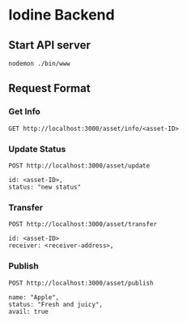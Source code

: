 # Iodine Backend

## Start API server
`nodemon ./bin/www`

## Request Format
### Get Info
`GET http://localhost:3000/asset/info/<asset-ID>`
### Update Status
`POST http://localhost:3000/asset/update`
```
id: <asset-ID>,
status: "new status"
```
### Transfer
`POST http://localhost:3000/asset/transfer`
```
id: <asset-ID>
receiver: <receiver-address>,
```
### Publish
`POST http://localhost:3000/asset/publish`
```
name: "Apple",
status: "Fresh and juicy",
avail: true
```
